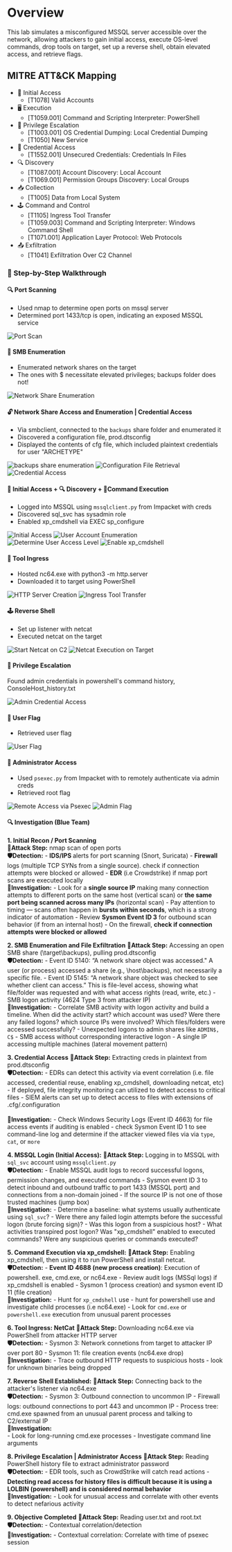 # Overview
This lab simulates a misconfigured MSSQL server accessible over the network, allowing attackers to gain initial access, execute OS-level commands, drop tools on target, set up a reverse shell, obtain elevated access, and retrieve flags.

## MITRE ATT&CK Mapping
- 🛂 Initial Access
    - [T1078] Valid Accounts
- 🖥️ Execution
    - [T1059.001] Command and Scripting Interpreter: PowerShell
- 🔼 Privilege Escalation
    - [T1003.001] OS Credential Dumping: Local Credential Dumping
    - [T1050] New Service 
- 🔑 Credential Access
    - [T1552.001] Unsecured Credentials: Credentials In Files
- 🔍 Discovery
    - [T1087.001] Account Discovery: Local Account
    - [T1069.001] Permission Groups Discovery: Local Groups
- 📥 Collection
    - [T1005] Data from Local System
- 🕹️ Command and Control
    - [T1105] Ingress Tool Transfer
    - [T1059.003] Command and Scripting Interpreter: Windows Command Shell
    - [T1071.001] Application Layer Protocol: Web Protocols
- 📤 Exfiltration
    - [T1041] Exfiltration Over C2 Channel


### 🧭 Step-by-Step Walkthrough

#### 🔍 Port Scanning

- Used nmap to determine open ports on mssql server
- Determined port 1433/tcp is open, indicating an exposed MSSQL service

![Port Scan](./screenshots/port%20scanning.png)

#### 📁 SMB Enumeration

- Enumerated network shares on the target
- The ones with $ necessitate elevated privileges; backups folder does not!

![Network Share Enumeration](./screenshots/SMB%20enumeration.png)

#### 🔓 Network Share Access and Enumeration | Credential Access

- Via smbclient, connected to the `backups` share folder and enumerated it
- Discovered a configuration file, prod.dtsconfig
- Displayed the contents of cfg file, which included plaintext credentials for user "ARCHETYPE"

![backups share enumeration](./screenshots/network%20share%20access.png)
![Configuration File Retrieval](./screenshots/configuration%20file%20retrieval.png)
![Credential Access](./screenshots/credential%20access.png)


#### 🛂 Initial Access + 🔍 Discovery + 🧨Command Execution

- Logged into MSSQL using `mssqlclient.py` from Impacket with creds
- Discovered sql_svc has sysadmin role
- Enabled xp_cmdshell via EXEC sp_configure

![Initial Access](./screenshots/initial%20access.png)
![User Account Enumeration](./screenshots/user%20account%20enumeration.png)
![Determine User Access Level](./screenshots/determine%20user%20access%20level%20-%20discovery.png)
![Enable xp_cmdshell](./screenshots/enable%20xp_cmdshell.png)

#### 🚚 Tool Ingress

- Hosted nc64.exe with python3 -m http.server
- Downloaded it to target using PowerShell

![HTTP Server Creation](./screenshots/http%20server%20creation.png)
![Ingress Tool Transfer](./screenshots/ingress%20tool%20transfer.png)

#### 🕹️ Reverse Shell

- Set up listener with netcat
- Executed netcat on the target

![Start Netcat on C2](./screenshots/start%20netcat%20on%20C2.png)
![Netcat Execution on Target](./screenshots/netcat%20execution%20on%20target.png)

#### 🔑 Privilege Escalation

Found admin credentials in powershell's command history, ConsoleHost_history.txt

![Admin Credential Access](./screenshots/admin%20credential%20access.png)

#### 🏁 User Flag

- Retrieved user flag

![User Flag](./screenshots/user%20flag.png)

#### 👑 Administrator Access

- Used `psexec.py` from Impacket with to remotely authenticate via admin creds
- Retrieved root flag

![Remote Access via Psexec](./screenshots/remote%20access%20via%20psexec.png)
![Admin Flag](./screenshots/admin%20flag.png)


#### 🔍 Investigation (Blue Team)

**1. Initial Recon / Port Scanning**    
**📌Attack Step:** nmap scan of open ports <br>
    **🛡️Detection:**
           - <strong> IDS/IPS </strong> alerts for port scanning (Snort, Suricata)
           - <strong> Firewall </strong> logs (multiple TCP SYNs from a single source). check if connection attempts were blocked or allowed
           - **EDR** (i.e Crowdstrike) if nmap port scans are executed locally <br>
    **🔎Investigation:**
           - Look for a **single source IP** making many connection attempts to different ports on the same host (vertical scan) or **the same port being scanned across many IPs** (horizontal scan)
           - Pay attention to timing — scans often happen in **bursts within seconds**, which is a strong indicator of automation
           - Review **Sysmon Event ID 3** for outbound scan behavior (if from an internal host)
           - On the firewall, **check if connection attempts were blocked or allowed**
<br>

**2. SMB Enumeration and File Exfiltration**
**📌Attack Step:** Accessing an open SMB share (\\target\backups), pulling prod.dtsconfig <br>
   **🛡️Detection:**
           - Event ID 5140: “A network share object was accessed." A user (or process) accessed a share (e.g., \\host\backups), not necessarily a specific file. 
           - Event ID 5145: “A network share object was checked to see whether client can access.”  This is file-level access, showing what file/folder was requested and with what access rights (read, write, etc.)
           - SMB logon activity (4624 Type 3 from attacker IP) <br>
   **🔎Investigation:**
           - Correlate SMB activity with logon activity and build a timeline. When did the activity start? which account was used? Were there any failed logons? which source IPs were involved? Which files/folders were accessed successfully?
          - Unexpected logons to admin shares like `ADMIN$, C$`
          - SMB access without corresponding interactive logon
          - A single IP accessing multiple machines (lateral movement pattern) <br>

**3. Credential Access**
**📌Attack Step:** Extracting creds in plaintext from prod.dtsconfig <br>
    **🛡️Detection:**
          -  EDRs can detect this activity via event correlation (i.e. file accessed, credential reuse, enabling xp_cmdshell, downloading netcat, etc)
          -  If deployed, file integrity monitoring can utilized to detect access to critical files
          -  SIEM alerts can set up to detect access to files with extensions of .cfg/.configuration <br>          
    **🔎Investigation:**
          - Check Windows Security Logs (Event ID 4663) for file access events if auditing is enabled
          - check Sysmon Event ID 1 to see command-line log and determine if the attacker viewed files via via `type`, `cat`, or `more` <br>

**4. MSSQL Login (Initial Access):**
**📌Attack Step:** Logging in to MSSQL with `sql_svc` account using `mssqlclient.py` <br>
    **🛡️Detection:**
           -  Enable MSSQL audit logs to record successful logons, permission changes, and executed commands
           -  Sysmon event ID 3 to detect inbound and outbound traffic to port 1433 (MSSQL port) and connections from a non-domain joined
           -  If the source IP is not one of those trusted machines (jump box) <br>
    **🔎Investigation:**
           - Determine a baseline: what systems usually authenticate using `sql_svc`? 
           - Were there any failed login attempts before the successful logon (brute forcing sign)?
           - Was this logon from a suspicious host?
           - What activities transpired post logon? Was "xp_cmdshell" enabled to executed commands? Were any suspicious queries or commands executed?

**5. Command Execution via xp_cmdshell:**
**📌Attack Step:**  Enabling xp_cmdshell, then using it to run PowerShell and install netcat. <br>
 **🛡️Detection:** 
    - **Event ID 4688 (new process creation)**: Execution of powershell. exe, cmd.exe, or nc64.exe 
    - Review audit logs (MSSql logs) if xp_cmdshell is enabled
    - Sysmon 1 (process creation) and sysmon event ID 11 (file creation) <br>
 **🔎Investigation:**
    - Hunt for `xp_cmdshell` use
    - hunt for powershell use and investigate child processes (i.e nc64.exe)
    - Look for `cmd.exe` or `powershell.exe` execution from unusual parent processes <br>  

**6. Tool Ingress: NetCat**
**📌Attack Step:** Downloading nc64.exe via PowerShell from attacker HTTP server <br>
  **🛡️Detection:**
    - Sysmon 3: Network connetions from target to attacker IP over port 80
    - Sysmon 11: file creation events (nc64.exe drop) <br>
  **🔎Investigation:**
    - Trace outbound HTTP requests to suspicious hosts
    - look for unknown binaries being dropped   

**7. Reverse Shell Established:**
**📌Attack Step:** Connecting back to the attacker's listener via nc64.exe <br>
  **🛡️Detection:**
    - Sysmon 3: Outbound connection to uncommon IP
    - Firewall logs: outbound connections to port 443 and uncommon IP
    - Process tree: cmd.exe spawned from an unusual parent process and talking to C2/external IP <br>
  **🔎Investigation:**   
    - Look for long-running cmd.exe processes
    - Investigate command line arguments

**8. Privilege Escalation | Administrator Access**
**📌Attack Step:** Reading PowerShell history file to extract administrator password <br>
  **🛡️Detection:**
    - EDR tools, such as CrowdStrike will catch read actions
    - **Detecting read access for history files is difficult because it is using a LOLBIN (powershell) and is considered normal behavior** <br>
  **🔎Investigation:**
    - Look for unusual access and correlate with other events to detect nefarious activity <br>

**9. Objective Completed**
**📌Attack Step:** Reading user.txt and root.txt <br>
  **🛡️Detection:**
    - Contextual correlation/detection <br>
  **🔎Investigation:**
    - Contextual correlation: Correlate with time of psexec session
